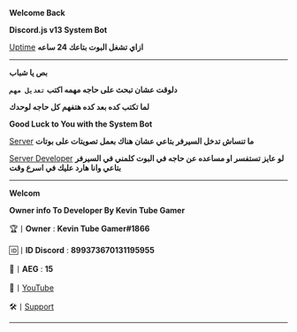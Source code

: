 **Welcome Back**

**Discord.js v13 System Bot**

[Uptime](https://uptimerobot.com/) **ازاي تشغل البوت بتاعك 24 ساعه**
______________________________________________________________________________________
**بص يا شباب**

**دلوقت عشان تبحث على حاجه مهمه اكتب `تعديل مهم`**

**لما تكتب كده بعد كده هتفهم كل حاجه لوحدك**

**Good Luck to You with the System Bot**

[Server](https://discord.gg/tgaAqfWHdA) **ما تنساش تدخل السيرفر بتاعي عشان هناك بعمل تصويتات على بوتات**

[Server Developer](https://discord.gg/tgaAqfWHdA) **لو عايز تستفسر او مساعده عن حاجه في البوت كلمني في السيرفر بتاعي وانا هارد عليك في اسرع وقت**

_____________________________________________________________________________________
**Welcom**

**Owner info To Developer By Kevin Tube Gamer**

🏆丨**Owner** : **Kevin Tube Gamer#1866**

🆔丨**ID Discord** : **899373670131195955**

💫丨**AEG** : **15**

🎥丨[YouTube](https://bit.ly/3HLaAoo)

🛠️丨[Support](https://discord.gg/tgaAqfWHdA)
_____________________________________________________________________________________